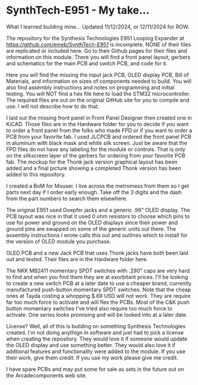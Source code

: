 # SynthTech-E951 - My take...
What I learned building mine... Updated 11/12/2024, or 12/11/2024 for ROW.

The repository for the Synthesis Technologies E951 Looping Expander at https://github.com/emeb/SynthTech-E951 is incomplete. NONE of their files are
replicated or included here. Go to their Github pages for their files and information on this module. There you will find a front panel layout, 
gerbers and schematics for the main PCB and switch PCB, and code for it.

Here you will find the missing the input jack PCB, OLED display PCB, Bill of Materials, and information on sizes of components needed to build. You 
will also find assembly instructions and notes on programming and initial testing. You will NOT find a hex file here to load the STM32 microcontroller. 
The required files are out on the original GitHub site for you to compile and use. I will not describe how to do that.

I laid out the missing front panel in Front Panel Designer then created one in KiCAD. Those files are in the Hardware folder for you to decide if you
want to order a front panel from the folks who made FPD or if you want to order a PCB from your favorite fab. I used JLCPCB and ordered the front panel
PCB in aluminum with black mask and white silk screen. Just be aware that the FPD files do not have any labeling for the module or controls. That is
only on the silkscreen layer of the gerbers for ordering from your favorite PCB fab. The mockup for the Thonk jack version graphical layout has been
added and a final picture showing a completed Thonk version has been added to this repository.

I created a BoM for Mouser. I live across the metromess from them so I get parts next day if I order early enough. Take off the 3 digits and the dash
from the part numbers to search them elsewhere.

The original E951 used Doepfer jacks and a generic .96" OLED display. The PCB layout was nice in that it used 0 ohm resistors to choose which pins
to use for power and ground on the OLED displays since their power and ground pins are swapped on some of the generic units out there. The assembly
instructions I wrote calls this out and outlines which to install for the version of OLED module you purchase.

OLED PCB and a new Jack PCB that uses Thonk jacks have both been laid out and tested. Their files are in the Hardware folder here.

The NKK MB2411 momentary SPDT switches with .290" caps are very hard to find and when you find them they are at exorbitant prices. I'll be looking to
create a new switch PCB at a later date to use a cheaper brand, currently manufactured push-button momentary SPDT switches. Note that the cheap ones
at Tayda costing a whopping $.69 USD will not work. They are require far too much force to activate and will flex the PCBs. Most of the C&K push 
button momentary switches I've tried also require too much force to activate. One series looks promising and will be looked into at a later date.

License? Well, all of this is building on something Synthesis Technologies created. I'm not doing anythign in software and just had to pick a license
when creating the repository. They would love it if someone would update the OLED display and use something better. They would also love it if 
addtional features and functionality were added to the module. If you use their work, give them credit. If you use my work please give me credit.

I have spare PCBs and may put some for sale as sets in the future out on the Arcadecomponents web site.
